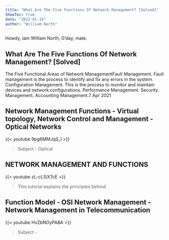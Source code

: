 ```yaml
---
title: "What Are The Five Functions Of Network Management? [Solved]"
ShowToc: true 
date: "2022-01-14"
author: "William North" 
---
```


Howdy, iam William North, G’day, mate.
## What Are The Five Functions Of Network Management? [Solved]
The Five Functional Areas of Network ManagementFault Management. Fault management is the process to identify and fix any errors in the system. 
 Configuration Management. This is the process to monitor and maintain devices and network configurations. 
 Performance Management. 
 Security Management. 
 Accounting Management.7 Apr 2021

## Network Management Functions -  Virtual topology, Network Control and Management - Optical Networks
{{< youtube 9pg6MMJqS_I >}}
>Subject - Optical 

## NETWORK MANAGEMENT AND FUNCTIONS
{{< youtube zL-cLSiX7cE >}}
>This tutorial explains the principles behind 

## Function Model - OSI Network Management - Network Management in Telecommunication
{{< youtube HvZbNOyPA8A >}}
>Subject - 

